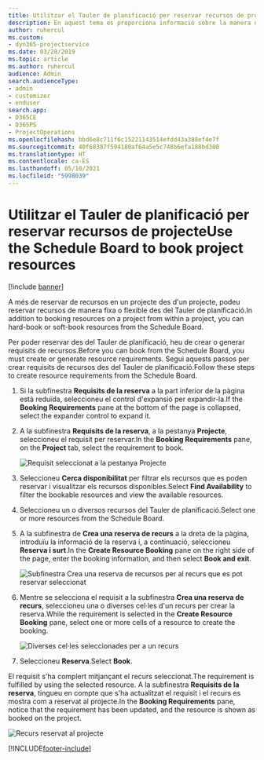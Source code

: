 ```yaml
---
title: Utilitzar el Tauler de planificació per reservar recursos de projecte
description: En aquest tema es proporciona informació sobre la manera de reservar els recursos.
author: ruhercul
ms.custom:
- dyn365-projectservice
ms.date: 03/28/2019
ms.topic: article
ms.author: ruhercul
audience: Admin
search.audienceType:
- admin
- customizer
- enduser
search.app:
- D365CE
- D365PS
- ProjectOperations
ms.openlocfilehash: bbd6e8c711f6c15221143514efdd43a388ef4e7f
ms.sourcegitcommit: 40f68387f594180af64a5e5c748b6efa188bd300
ms.translationtype: HT
ms.contentlocale: ca-ES
ms.lasthandoff: 05/10/2021
ms.locfileid: "5998039"
---
```

# <a name="use-the-schedule-board-to-book-project-resources"></a><span data-ttu-id="817ef-103">Utilitzar el Tauler de planificació per reservar recursos de projecte</span><span class="sxs-lookup"><span data-stu-id="817ef-103">Use the Schedule Board to book project resources</span></span>

[!include [banner](../includes/psa-now-project-operations.md)]

<span data-ttu-id="817ef-104">A més de reservar de recursos en un projecte des d'un projecte, podeu reservar recursos de manera fixa o flexible des del Tauler de planificació.</span><span class="sxs-lookup"><span data-stu-id="817ef-104">In addition to booking resources on a project from within a project, you can hard-book or soft-book resources from the Schedule Board.</span></span>

<span data-ttu-id="817ef-105">Per poder reservar des del Tauler de planificació, heu de crear o generar requisits de recursos.</span><span class="sxs-lookup"><span data-stu-id="817ef-105">Before you can book from the Schedule Board, you must create or generate resource requirements.</span></span> <span data-ttu-id="817ef-106">Segui aquests passos per crear requisits de recursos des del Tauler de planificació.</span><span class="sxs-lookup"><span data-stu-id="817ef-106">Follow these steps to create resource requirements from the Schedule Board.</span></span>

1. <span data-ttu-id="817ef-107">Si la subfinestra **Requisits de la reserva** a la part inferior de la pàgina està reduïda, seleccioneu el control d'expansió per expandir-la.</span><span class="sxs-lookup"><span data-stu-id="817ef-107">If the **Booking Requirements** pane at the bottom of the page is collapsed, select the expander control to expand it.</span></span>
2. <span data-ttu-id="817ef-108">A la subfinestra **Requisits de la reserva**, a la pestanya **Projecte**, seleccioneu el requisit per reservar.</span><span class="sxs-lookup"><span data-stu-id="817ef-108">In the **Booking Requirements** pane, on the **Project** tab, select the requirement to book.</span></span>

    ![Requisit seleccionat a la pestanya Projecte](media/Resource-Management-image73.png)

3. <span data-ttu-id="817ef-110">Seleccioneu **Cerca disponibilitat** per filtrar els recursos que es poden reservar i visualitzar els recursos disponibles.</span><span class="sxs-lookup"><span data-stu-id="817ef-110">Select **Find Availability** to filter the bookable resources and view the available resources.</span></span> 
4. <span data-ttu-id="817ef-111">Seleccioneu un o diversos recursos del Tauler de planificació.</span><span class="sxs-lookup"><span data-stu-id="817ef-111">Select one or more resources from the Schedule Board.</span></span> 
5. <span data-ttu-id="817ef-112">A la subfinestra de **Crea una reserva de recurs** a la dreta de la pàgina, introduïu la informació de la reserva i, a continuació, seleccioneu **Reserva i surt**.</span><span class="sxs-lookup"><span data-stu-id="817ef-112">In the **Create Resource Booking** pane on the right side of the page, enter the booking information, and then select **Book and exit**.</span></span>

    ![Subfinestra Crea una reserva de recursos per al recurs que es pot reservar seleccionat](media/Resource-Management-image74.png)

6. <span data-ttu-id="817ef-114">Mentre se selecciona el requisit a la subfinestra **Crea una reserva de recurs**, seleccioneu una o diverses cel·les d'un recurs per crear la reserva.</span><span class="sxs-lookup"><span data-stu-id="817ef-114">While the requirement is selected in the **Create Resource Booking** pane, select one or more cells of a resource to create the booking.</span></span>

    ![Diverses cel·les seleccionades per a un recurs](media/Resource-Management-image75.png)

7. <span data-ttu-id="817ef-116">Seleccioneu **Reserva**.</span><span class="sxs-lookup"><span data-stu-id="817ef-116">Select **Book**.</span></span>

<span data-ttu-id="817ef-117">El requisit s'ha complert mitjançant el recurs seleccionat.</span><span class="sxs-lookup"><span data-stu-id="817ef-117">The requirement is fulfilled by using the selected resource.</span></span> <span data-ttu-id="817ef-118">A la subfinestra **Requisits de la reserva**, tingueu en compte que s'ha actualitzat el requisit i el recurs es mostra com a reservat al projecte.</span><span class="sxs-lookup"><span data-stu-id="817ef-118">In the **Booking Requirements** pane, notice that the requirement has been updated, and the resource is shown as booked on the project.</span></span>

![Recurs reservat al projecte](media/Resource-Management-image76.png)


[!INCLUDE[footer-include](../includes/footer-banner.md)]